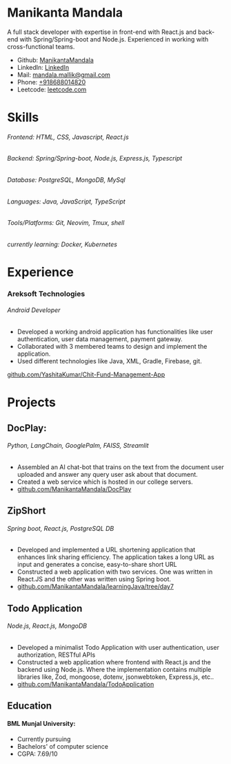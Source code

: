 # Manikanta Mandala
A full stack developer with expertise in front-end with React.js and
back-end with Spring/Spring-boot and Node.js. Experienced in working with
cross-functional teams.

- Github: [ManikantaMandala](https://github.com/ManikantaMandala)
- LinkedIn: [LinkedIn](https://www.linkedin.com/in/manikanta-mandala-206677202/)
- Mail: [mandala.mallik@gmail.com](mailto:mandala.mallik@gmail.com)
- Phone: [+918688014820](tel:+918688014820)
- Leetcode: [leetcode.com](https://leetcode.com/user1224Kj/)

# Skills

###### Frontend: HTML, CSS, Javascript, React.js
###### Backend: Spring/Spring-boot, Node.js, Express.js, Typescript
###### Database: PostgreSQL, MongoDB, MySql
###### Languages: Java, JavaScript, TypeScript
###### Tools/Platforms: Git, Neovim, Tmux, shell
###### currently learning: Docker, Kubernetes

# Experience
### Areksoft Technologies
######  Android Developer

- Developed a working android application has functionalities like user authentication, user data management, payment gateway.
- Collaborated with 3 membered teams to design and implement the
application.
- Used different technologies like Java, XML, Gradle, Firebase, git.

[github.com/YashitaKumar/Chit-Fund-Management-App](https://github.com/YashitaKumar/Chit-Fund-Management-App)
# Projects
## DocPlay: 
###### Python, LangChain, GooglePalm, FAISS, Streamlit

- Assembled an AI chat-bot that trains on the text from the document user uploaded and answer any query user ask about that document.
- Created a web service which is hosted in our college servers.
- [github.com/ManikantaMandala/DocPlay](https://github.com/ManikantaMandala/DocPlay)

## ZipShort
###### Spring boot, React.js, PostgreSQL DB

- Developed and implemented a URL shortening application that enhances
link sharing efficiency. The application takes a long URL as input and
generates a concise, easy-to-share short URL
- Constructed a web application with two services. One was written in
React.JS and the other was written using Spring boot.
- [github.com/ManikantaMandala/learningJava/tree/day7](https://github.com/ManikantaMandala/learningJava/tree/day7)
## Todo Application
###### Node.js, React.js, MongoDB

- Developed a minimalist Todo Application with user authentication, user
authorization, RESTful APIs
- Constructed a web application where frontend with React.js and the
backend using Node.js. Where the implementation contains multiple
libraries like, Zod, mongoose, dotenv, jsonwebtoken, Express.js, etc..
- [github.com/ManikantaMandala/TodoApplication](https://github.com/ManikantaMandala/TodoApplication)
## Education
#### BML Munjal University:
- Currently pursuing
- Bachelors' of computer science
- CGPA: 7.69/10
